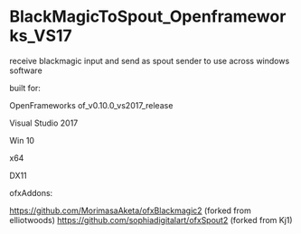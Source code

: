 # BlackMagicToSpout_Openframeworks_VS17


receive blackmagic input and send as spout sender to use across windows software




built for:

OpenFrameworks of_v0.10.0_vs2017_release

Visual Studio 2017

Win 10

x64

DX11



ofxAddons:

https://github.com/MorimasaAketa/ofxBlackmagic2 (forked from elliotwoods)
https://github.com/sophiadigitalart/ofxSpout2 (forked from Kj1)

